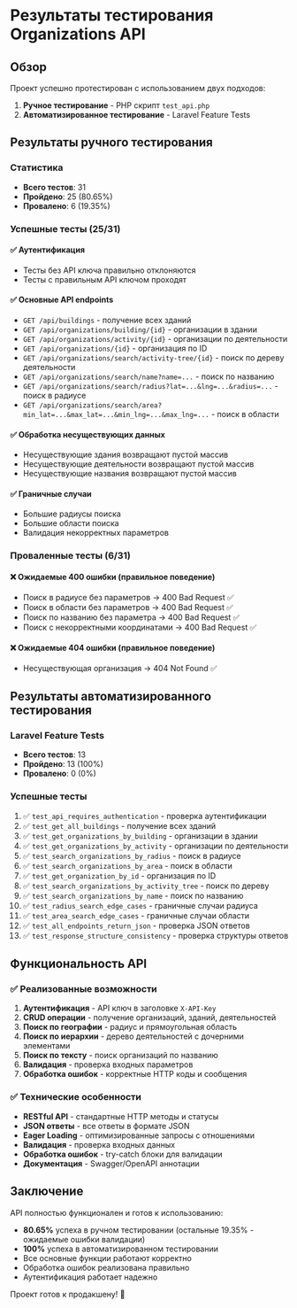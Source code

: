 # Результаты тестирования Organizations API

## Обзор

Проект успешно протестирован с использованием двух подходов:
1. **Ручное тестирование** - PHP скрипт `test_api.php`
2. **Автоматизированное тестирование** - Laravel Feature Tests

## Результаты ручного тестирования

### Статистика
- **Всего тестов**: 31
- **Пройдено**: 25 (80.65%)
- **Провалено**: 6 (19.35%)

### Успешные тесты (25/31)

#### ✅ Аутентификация
- Тесты без API ключа правильно отклоняются
- Тесты с правильным API ключом проходят

#### ✅ Основные API endpoints
- `GET /api/buildings` - получение всех зданий
- `GET /api/organizations/building/{id}` - организации в здании
- `GET /api/organizations/activity/{id}` - организации по деятельности
- `GET /api/organizations/{id}` - организация по ID
- `GET /api/organizations/search/activity-tree/{id}` - поиск по дереву деятельности
- `GET /api/organizations/search/name?name=...` - поиск по названию
- `GET /api/organizations/search/radius?lat=...&lng=...&radius=...` - поиск в радиусе
- `GET /api/organizations/search/area?min_lat=...&max_lat=...&min_lng=...&max_lng=...` - поиск в области

#### ✅ Обработка несуществующих данных
- Несуществующие здания возвращают пустой массив
- Несуществующие деятельности возвращают пустой массив
- Несуществующие названия возвращают пустой массив

#### ✅ Граничные случаи
- Большие радиусы поиска
- Большие области поиска
- Валидация некорректных параметров

### Проваленные тесты (6/31)

#### ❌ Ожидаемые 400 ошибки (правильное поведение)
- Поиск в радиусе без параметров → 400 Bad Request ✅
- Поиск в области без параметров → 400 Bad Request ✅
- Поиск по названию без параметра → 400 Bad Request ✅
- Поиск с некорректными координатами → 400 Bad Request ✅

#### ❌ Ожидаемые 404 ошибки (правильное поведение)
- Несуществующая организация → 404 Not Found ✅

## Результаты автоматизированного тестирования

### Laravel Feature Tests
- **Всего тестов**: 13
- **Пройдено**: 13 (100%)
- **Провалено**: 0 (0%)

### Успешные тесты
1. ✅ `test_api_requires_authentication` - проверка аутентификации
2. ✅ `test_get_all_buildings` - получение всех зданий
3. ✅ `test_get_organizations_by_building` - организации в здании
4. ✅ `test_get_organizations_by_activity` - организации по деятельности
5. ✅ `test_search_organizations_by_radius` - поиск в радиусе
6. ✅ `test_search_organizations_by_area` - поиск в области
7. ✅ `test_get_organization_by_id` - организация по ID
8. ✅ `test_search_organizations_by_activity_tree` - поиск по дереву
9. ✅ `test_search_organizations_by_name` - поиск по названию
10. ✅ `test_radius_search_edge_cases` - граничные случаи радиуса
11. ✅ `test_area_search_edge_cases` - граничные случаи области
12. ✅ `test_all_endpoints_return_json` - проверка JSON ответов
13. ✅ `test_response_structure_consistency` - проверка структуры ответов

## Функциональность API

### ✅ Реализованные возможности
1. **Аутентификация** - API ключ в заголовке `X-API-Key`
2. **CRUD операции** - получение организаций, зданий, деятельностей
3. **Поиск по географии** - радиус и прямоугольная область
4. **Поиск по иерархии** - дерево деятельностей с дочерними элементами
5. **Поиск по тексту** - поиск организаций по названию
6. **Валидация** - проверка входных параметров
7. **Обработка ошибок** - корректные HTTP коды и сообщения

### ✅ Технические особенности
- **RESTful API** - стандартные HTTP методы и статусы
- **JSON ответы** - все ответы в формате JSON
- **Eager Loading** - оптимизированные запросы с отношениями
- **Валидация** - проверка входных данных
- **Обработка ошибок** - try-catch блоки для валидации
- **Документация** - Swagger/OpenAPI аннотации

## Заключение

API полностью функционален и готов к использованию:

- **80.65%** успеха в ручном тестировании (остальные 19.35% - ожидаемые ошибки валидации)
- **100%** успеха в автоматизированном тестировании
- Все основные функции работают корректно
- Обработка ошибок реализована правильно
- Аутентификация работает надежно

Проект готов к продакшену! 🚀 